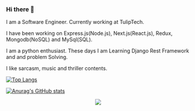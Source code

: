 ### Hi there 👋 

I am a Software Engineer. Currently working at TulipTech.

I have been working on Express.js(Node.js), Next.js(React.js), Redux, Mongodb(NoSQL) and MySql(SQL).

I am a python enthusiast. These days I am Learning Django Rest Framework and and problem Solving.   

I like sarcasm, music and thriller contents. 


[![Top Langs](https://github-readme-stats.vercel.app/api/top-langs/?username=anuraghazra&layout=compact&theme=merko&how_icons=true)](https://github.com/anuraghazra/github-readme-stats)

[![Anurag's GitHub stats](https://github-readme-stats.vercel.app/api?username=Fathma&count_private=true&show_icons=true&theme=merko)](https://github.com/anuraghazra/github-readme-stats) <div align="center">![](https://komarev.com/ghpvc/?username=Fathma&color=yellow)</div>



<!--
**Fathma/Fathma** is a ✨ _special_ ✨ repository because its `README.md` (this file) appears on your GitHub profile.

Here are some ideas to get you started:

- 🔭 I’m currently working on ...
- 🌱 I’m currently learning ...
- 👯 I’m looking to collaborate on ...
- 🤔 I’m looking for help with ...
- 💬 Ask me about ...
- 📫 How to reach me: ...
- 😄 Pronouns: ...
- ⚡ Fun fact: ...
-->
